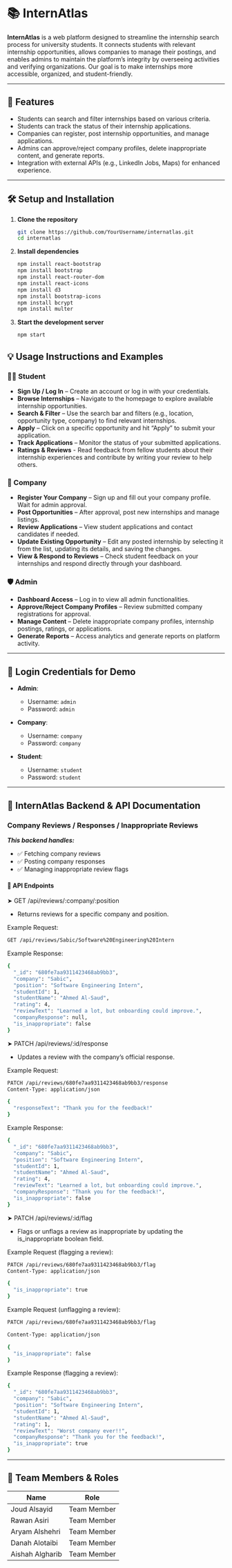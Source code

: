 # 📚 InternAtlas

**InternAtlas** is a web platform designed to streamline the internship search process for university students. It connects students with relevant internship opportunities, allows companies to manage their postings, and enables admins to maintain the platform’s integrity by overseeing activities and verifying organizations. Our goal is to make internships more accessible, organized, and student-friendly.

---

## 🚀 Features

- Students can search and filter internships based on various criteria.
- Students can track the status of their internship applications.
- Companies can register, post internship opportunities, and manage applications.
- Admins can approve/reject company profiles, delete inappropriate content, and generate reports.
- Integration with external APIs (e.g., LinkedIn Jobs, Maps) for enhanced experience.

---

## 🛠️ Setup and Installation

1. **Clone the repository**
   ```bash
   git clone https://github.com/YourUsername/internatlas.git
   cd internatlas
   ```

2. **Install dependencies**
   ```bash
   npm install react-bootstrap
   npm install bootstrap
   npm install react-router-dom
   npm install react-icons
   npm install d3
   npm install bootstrap-icons
   npm install bcrypt
   npm install multer
   ```

3. **Start the development server**
   ```bash
   npm start
   ```
   
## 💡 Usage Instructions and Examples

### 👩‍🎓 Student

- **Sign Up / Log In** – Create an account or log in with your credentials.
- **Browse Internships** – Navigate to the homepage to explore available internship opportunities.
- **Search & Filter** – Use the search bar and filters (e.g., location, opportunity type, company) to find relevant internships.
- **Apply** – Click on a specific opportunity and hit “Apply” to submit your application.
- **Track Applications** – Monitor the status of your submitted applications.
- **Ratings & Reviews** - Read feedback from fellow students about their internship experiences and contribute by writing your review to help others.

### 🏢 Company

- **Register Your Company** – Sign up and fill out your company profile. Wait for admin approval.
- **Post Opportunities** – After approval, post new internships and manage listings.
- **Review Applications** – View student applications and contact candidates if needed.
- **Update Existing Opportunity** – Edit any posted internship by selecting it from the list, updating its details, and saving the changes.
- **View & Respond to Reviews** – Check student feedback on your internships and respond directly through your dashboard.

### 🛡️ Admin

- **Dashboard Access** – Log in to view all admin functionalities.
- **Approve/Reject Company Profiles** – Review submitted company registrations for approval.
- **Manage Content** – Delete inappropriate company profiles, internship postings, ratings, or applications.
- **Generate Reports** – Access analytics and generate reports on platform activity.

---


## 🔐 Login Credentials for Demo

- **Admin**:  
  - Username: `admin`  
  - Password: `admin`

- **Company**:  
  - Username: `company`  
  - Password: `company`

- **Student**:  
  - Username: `student`  
  - Password: `student`

---

## 📝 InternAtlas Backend & API Documentation
###  Company Reviews / Responses / Inappropriate Reviews
***This backend handles:***

- ✅ Fetching company reviews
- ✅ Posting company responses
- ✅ Managing inappropriate review flags

#### 📍 API Endpoints
➤ GET /api/reviews/:company/:position
- Returns reviews for a specific company and position.

Example Request:
````bash
GET /api/reviews/Sabic/Software%20Engineering%20Intern
````
Example Response:
````bash
{
  "_id": "680fe7aa9311423468ab9bb3",
  "company": "Sabic",
  "position": "Software Engineering Intern",
  "studentId": 1,
  "studentName": "Ahmed Al-Saud",
  "rating": 4,
  "reviewText": "Learned a lot, but onboarding could improve.",
  "companyResponse": null,
  "is_inappropriate": false
}
````
➤ PATCH /api/reviews/:id/response
- Updates a review with the company’s official response.

Example Request:
````bash
PATCH /api/reviews/680fe7aa9311423468ab9bb3/response
Content-Type: application/json

{
  "responseText": "Thank you for the feedback!"
}
````
Example Response:
````bash
{
  "_id": "680fe7aa9311423468ab9bb3",
  "company": "Sabic",
  "position": "Software Engineering Intern",
  "studentId": 1,
  "studentName": "Ahmed Al-Saud",
  "rating": 4,
  "reviewText": "Learned a lot, but onboarding could improve.",
  "companyResponse": "Thank you for the feedback!",
  "is_inappropriate": false
}
````
➤ PATCH /api/reviews/:id/flag
- Flags or unflags a review as inappropriate by updating the is_inappropriate boolean field.

Example Request (flagging a review):
````bash
PATCH /api/reviews/680fe7aa9311423468ab9bb3/flag
Content-Type: application/json

{
  "is_inappropriate": true
}
````
Example Request (unflagging a review):
````bash
PATCH /api/reviews/680fe7aa9311423468ab9bb3/flag

Content-Type: application/json

{
  "is_inappropriate": false
}
````

Example Response (flagging a review):
````bash
{
  "_id": "680fe7aa9311423468ab9bb3",
  "company": "Sabic",
  "position": "Software Engineering Intern",
  "studentId": 1,
  "studentName": "Ahmed Al-Saud",
  "rating": 1,
  "reviewText": "Worst company ever!!",
  "companyResponse": "Thank you for the feedback!",
  "is_inappropriate": true
}
````
---





## 👥 Team Members & Roles

| Name            | Role        |
|-----------------|-------------|
| Joud Alsayid    | Team Member |
| Rawan Asiri     | Team Member |
| Aryam Alshehri  | Team Member |
| Danah Alotaibi  | Team Member |
| Aishah Algharib | Team Member |
